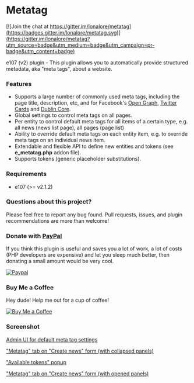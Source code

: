 # Metatag


[![Join the chat at https://gitter.im/lonalore/metatag](https://badges.gitter.im/lonalore/metatag.svg)](https://gitter.im/lonalore/metatag?utm_source=badge&utm_medium=badge&utm_campaign=pr-badge&utm_content=badge)

e107 (v2) plugin - This plugin allows you to automatically provide structured metadata, aka "meta tags", about a website.

### Features

- Supports a large number of commonly used meta tags, including the page title, description, etc, and for Facebook's [Open Graph](http://ogp.me/), [Twitter Cards](https://dev.twitter.com/docs/cards) and [Dublin Core](http://dublincore.org/documents/dces/).
- Global settings to control meta tags on all pages.
- Per entity to control default meta tags for all items of a certain type, e.g. all news (news list page), all pages (page list)
- Ability to override default meta tags on each entity item, e.g. to override meta tags on an individual news item.
- Extendable and flexible API to define new entities and tokens (see **e_metatag.php** addon file).
- Supports tokens (generic placeholder substitutions).

### Requirements

- e107 (>= v2.1.2)

### Questions about this project?

Please feel free to report any bug found. Pull requests, issues, and plugin recommendations are more than welcome!

### Donate with [PayPal](https://www.paypal.com/cgi-bin/webscr?cmd=_s-xclick&hosted_button_id=PQYDBAMQ3D2UG)

If you think this plugin is useful and saves you a lot of work, a lot of costs (PHP developers are expensive) and let you sleep much better, then donating a small amount would be very cool.

[![Paypal](https://www.paypalobjects.com/en_US/i/btn/btn_donateCC_LG.gif)](https://www.paypal.com/cgi-bin/webscr?cmd=_s-xclick&hosted_button_id=PQYDBAMQ3D2UG)

### Buy Me a Coffee
Hey dude! Help me out for a cup of coffee!

[![Buy Me a Coffee](https://www.buymeacoffee.com/assets/img/custom_images/orange_img.png)](https://www.buymeacoffee.com/lonalore)

### Screenshot

[Admin UI for default meta tag settings](https://www.dropbox.com/s/w26wbr4q5l4ga0q/metatag01.png?dl=1)

["Metatag" tab on "Create news" form (with collapsed panels)](https://www.dropbox.com/s/kb1du104uioos3f/metatag02.png?dl=1)

["Available tokens" popup](https://www.dropbox.com/s/3a80z0v8fadyveb/metatag04.png?dl=1)

["Metatag" tab on "Create news" form (with opened panels)](https://www.dropbox.com/s/vof9qw9xowgqlnh/metatag03.png?dl=1)
